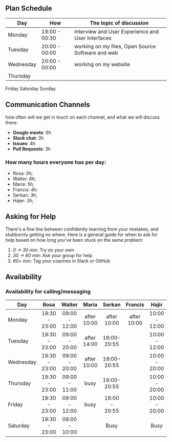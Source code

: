 ## Plan Schedule

 Day | How | The topic of discussion|
-----|-----|------------------------|
Monday | 19:00 - 00:30 | Interview and User Experience and User Interfaces |
Tuesday | 20:00 - 00:00 | working on my files, Open Source Software and web|
Wednesday| 20:00 - 00:00| working on my website|
Thursday|
Friday
Saturday
Sunday



## Communication Channels

how often will we get in touch on each channel, and what we will discuss there:

- **Google meets**: 6h
- **Slack chat**: 3h
- **Issues**: 4h
- **Pull Requests**: 3h

### How many hours everyone has per day:

- Rosa: _5h_;
- Walter: _6h_;
- Maria: _5h_;
- Francis: _4h_;
- Serkan: _3h_;
- Hajer: _3h_;

## Asking for Help

There's a fine line between confidently learning from your mistakes, and stubbornly getting no where. Here is a general guide for when to ask for help based on how long you've been stuck on the same problem:

1. _0 -> 30 min_: Try on your own
2. _30 -> 60 min_: Ask your group for help
3. _60+ min_: Tag your coaches in Slack or GitHub



## Availability

### Availability for calling/messaging

| Day       |    Rosa       |    Walter     |    Maria    |    Serkan     |        Francis      |     Hajir       |
| --------- | :---------:   | :---------:   | :---------: | :---------:   | :-----------------: | :------------:  |
| Monday    | 19:30 - 23:00 | 09:00 - 12:00 | after 10:00 |  after 10:00  |     after 10:00     |  10:00 - 12:00  |
| Tuesday   | 19:30 - 23:00 | 09:00 - 20:00 | after 14:00 |  16:00- 20:55 |                     |  10:00 - 12:00  |
| Wednesday | 19:30 - 23:00 | 09:00 - 20:00 | after 10:00 |  18:00- 20:55 |                     |  10:00 - 20:00  |
| Thursday  | 19:30 - 23:00 | 09:00 - 11:00 |    busy     | 16:00- 20:55  |                     |  10:00 - 20:00  |
| Friday    | 19:30 - 23:00 | 09:00 - 12:00 |    busy     | 16:00 - 20:55 |                     |  10:00 - 20:00  |
| Saturday  | 19:30 - 23:00 | 09:00 - 10:00 |             |     Busy      |                     |        Busy     |